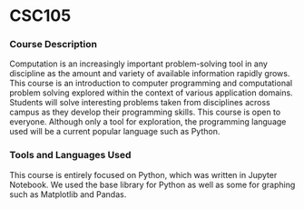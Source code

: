 # CSC105

### Course Description

Computation is an increasingly important problem-solving tool in any discipline as the amount and variety of available information rapidly grows. This course is an introduction to computer programming and computational problem solving explored within the context of various application domains. Students will solve interesting problems taken from disciplines across campus as they develop their programming skills. This course is open to everyone. Although only a tool for exploration, the programming language used will be a current popular language such as Python.

### Tools and Languages Used

This course is entirely focused on Python, which was written in Jupyter Notebook. We used the base library for Python as well as some for graphing such as Matplotlib and Pandas.
